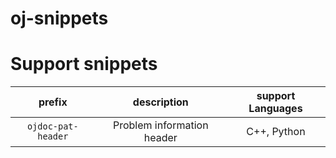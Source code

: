 # oj-snippets

# Support snippets

|prefix|description|support Languages|
|:-:|:-:|:-:|
|`ojdoc-pat-header`|Problem information header|C++, Python|
